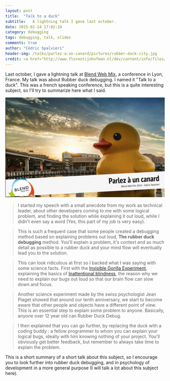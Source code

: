 ```yaml
---
layout: post
title:  "Talk to a duck"
subtitle:   A lightning talk I gave last october.
date: 2015-02-24 17:02:24
category: debugging 
tags: debugging, talk, slides
comments: true
author: "Cédric Spalvieri"
header-img: /talks/parlez-a-un-canard/pictures/rubber-duck-city.jpg
credit: <a href="http://www.florentijnhofman.nl/dev/content/info/files/presentation_of_projects.pdf">Trey Ratcliff</a>
---
```

Last october, I gave a lightning talk at [Blend Web Mix](http://www.blendwebmix.com/), a conference in Lyon, France. My talk was about Rubber duck debugging. I named it "Talk to a duck".
This was a french speaking conference, but this is a quite interesting subject, so I'll try to summarize here what I said.
<!--more-->

[![Talk to a duck - Slides cover](/img/posts/2015-02-24-talk-to-a-duck/duck_cover.png)](/talks/parlez-a-un-canard/)


> I started my speech with a small anecdote from my work as technical leader, about other developers coming to me with some logical problem, and finding the solution while explaining it out loud, while I didn't even say a word (Yes, this part of my job is very easy).

> This is such a frequent case that some people created a debugging method based on explaining problems out loud, __The rubber duck debugging__ method. You'll explain a problem, it's context and as much detail as possible to a rubber duck and your mind flow will eventually lead you to the solution.

> This can look ridiculous at first so I backed what I was saying with some science facts. First with the [Invisible Gorilla Experiment](http://www.theinvisiblegorilla.com/gorilla_experiment.html), explaining the basics of [Inattentional blindness](http://en.wikipedia.org/wiki/Inattentional_blindness), the reason why we need to explain our bugs out loud so that our brain flow can slow down and focus.

> Another science experiment made by the swiss psychologist Jean Piaget showed that around our tenth anniversary, we start to become aware that other people and objects have a different point of view. This is an essential step to explain some problem to anyone. Basically, anyone over 12 year old can Rubber Duck Debug.

> I then explained that you can go further, by replacing the duck with a coding buddy : a fellow programmer to whom you can explain your logical bugs, ideally with him knowing nothing of your project. You'll obviously get better feedback, but remember to always take time to explain the problem. 

This is a short summary of a short talk about this subject, so I encourage you to look further into rubber duck debugging, and in psychology of development in a more general purpose (I will talk a lot about this subject here). 
